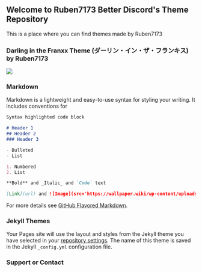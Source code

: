 ## Welcome to Ruben7173 Better Discord's Theme Repository

This is a place where you can find themes made by Ruben7173

### Darling in the Franxx Theme (ダーリン・イン・ザ・フランキス) by Ruben7173
<a href="http://www.google.com"><img src="https://i.imgur.com/gpODc3b.jpg"/></a>
### Markdown

Markdown is a lightweight and easy-to-use syntax for styling your writing. It includes conventions for

```markdown
Syntax highlighted code block

# Header 1
## Header 2
### Header 3

- Bulleted
- List

1. Numbered
2. List

**Bold** and _Italic_ and `Code` text

[Link](url) and ![Image](src='https://wallpaper.wiki/wp-content/uploads/2017/04/wallpaper.wiki-Photos-Dark-1920x1080-PIC-WPD009376.jpg')
```

For more details see [GitHub Flavored Markdown](https://guides.github.com/features/mastering-markdown/).

### Jekyll Themes

Your Pages site will use the layout and styles from the Jekyll theme you have selected in your [repository settings](https://github.com/Ruben7173/Ruben7173.github.io/settings). The name of this theme is saved in the Jekyll `_config.yml` configuration file.

### Support or Contact
